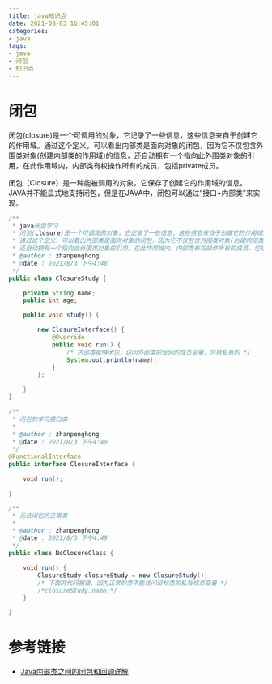 ```yaml
---
title: java知识点
date: 2021-08-03 16:45:01
categories:
- java
tags:
- java
- 闭包
- 知识点
---
```


# 闭包

闭包(closure)是一个可调用的对象，它记录了一些信息，这些信息来自于创建它的作用域。通过这个定义，可以看出内部类是面向对象的闭包，因为它不仅包含外围类对象(创建内部类的作用域)的信息，还自动拥有一个指向此外围类对象的引用，在此作用域内，内部类有权操作所有的成员，包括private成员。

闭包（Closure）是一种能被调用的对象，它保存了创建它的作用域的信息。JAVA并不能显式地支持闭包，但是在JAVA中，闭包可以通过“接口+内部类”来实现。

````java
/**
 * java闭包学习
 * 闭包(closure)是一个可调用的对象，它记录了一些信息，这些信息来自于创建它的作用域。
 * 通过这个定义，可以看出内部类是面向对象的闭包，因为它不仅包含外围类对象(创建内部类的作用域)的信息，
 * 还自动拥有一个指向此外围类对象的引用，在此作用城内，内部类有权操作所有的成员，包括private成员。
 * @author : zhanpenghong
 * @date : 2021/8/3 下午4:48
 */
public class ClosureStudy {

    private String name;
    public int age;

    public void study() {

        new ClosureInterface() {
            @Override
            public void run() {
                /* 内部类能够闭包，访问外部类的任何的成员变量，包括私有的 */
                System.out.println(name);
            }
        };

    }
}

/**
 * 闭包的学习接口类
 *
 * @author : zhanpenghong
 * @date : 2021/8/3 下午4:49
 */
@FunctionalInterface
public interface ClosureInterface {

    void run();

}

/**
 * 无法闭包的正常类
 *
 * @author : zhanpenghong
 * @date : 2021/8/3 下午4:49
 */
public class NoClosureClass {

    void run() {
        ClosureStudy closureStudy = new ClosureStudy();
        /* 下面的代码报错，因为正常的类不能访问目标类的私有成员变量 */
        /*closureStudy.name;*/
    }

}
````



# 参考链接

- [Java内部类之间的闭包和回调详解](https://www.jb51.net/article/92231.htm)
